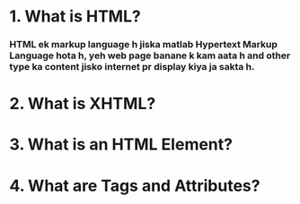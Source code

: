 # 1. What is HTML?
### HTML ek markup language h  jiska matlab Hypertext Markup Language hota h, yeh web page banane k kam aata h and other type ka content jisko internet pr display kiya ja sakta h.
# 2. What is XHTML?
# 3. What is an HTML Element?
# 4. What are Tags and Attributes?
